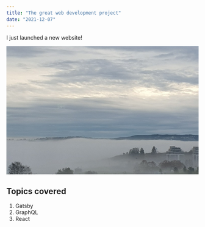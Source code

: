 ```yaml
---
title: "The great web development project"
date: "2021-12-07"
---
```


I just launched a new website!

![myst](./fog_above_water_20191206_135411.jpg)

## Topics covered

1. Gatsby
2. GraphQL
3. React
